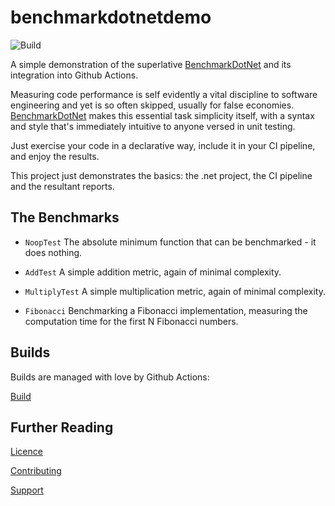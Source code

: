 # benchmarkdotnetdemo


![Build](https://github.com/NewDayTechnology/benchmarkdotnetdemo/actions/workflows/dotnet.yml/badge.svg)

A simple demonstration of the superlative [BenchmarkDotNet](https://benchmarkdotnet.org/index.html) and its integration into Github Actions.

Measuring code performance is self evidently a vital discipline to software engineering and yet is so often skipped, usually for false economies. [BenchmarkDotNet](https://benchmarkdotnet.org/index.html) makes this essential task simplicity itself, with a syntax and style that's immediately intuitive to anyone versed in unit testing.

Just exercise your code in a declarative way, include it in your CI pipeline, and enjoy the results.

This project just demonstrates the basics: the .net project, the CI pipeline and the resultant reports.

## The Benchmarks

* ``NoopTest``
The absolute minimum function that can be benchmarked - it does nothing.

* ``AddTest``
A simple addition metric, again of minimal complexity.

* ``MultiplyTest``
A simple multiplication metric, again of minimal complexity.

* ``Fibonacci``
Benchmarking a Fibonacci implementation, measuring the computation time for the first N Fibonacci numbers.


## Builds
Builds are managed with love by Github Actions: 

[Build](https://github.com/NewDayTechnology/benchmarkdotnetdemo/actions)

## Further Reading

[Licence](LICENSE)

[Contributing](CONTRIBUTING.md)

[Support](SUPPORT.MD)
